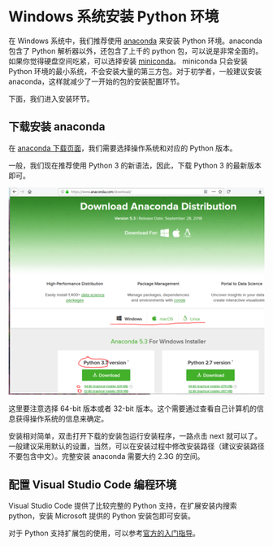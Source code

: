 # Windows 系统安装 Python 环境

在 Windows 系统中，我们推荐使用 [anaconda](https://www.anaconda.com/) 来安装 Python 环境。anaconda 包含了 Python 解析器以外，还包含了上千的 python 包，可以说是非常全面的。如果你觉得硬盘空间吃紧，可以选择安装 [miniconda](https://conda.io/miniconda.html)。 miniconda 只会安装 Python 环境的最小系统，不会安装大量的第三方包。对于初学者，一般建议安装 anaconda，这样就减少了一开始的包的安装配置环节。

下面，我们进入安装环节。

## 下载安装 anaconda

在 [anaconda 下载页面](https://www.anaconda.com/download/)，我们需要选择操作系统和对应的 Python 版本。

一般，我们现在推荐使用 Python 3 的新语法，因此，下载 Python 3 的最新版本即可。

![anaconda python download](./img/anaconda-python-download.png)

这里要注意选择 64-bit 版本或者 32-bit 版本。这个需要通过查看自己计算机的信息获得操作系统的信息来确定。

安装相对简单，双击打开下载的安装包运行安装程序，一路点击 next 就可以了。一般建议采用默认的设置，当然，可以在安装过程中修改安装路径（建议安装路径不要包含中文）。完整安装 anaconda 需要大约 2.3G 的空间。

## 配置 Visual Studio Code 编程环境

Visual Studio Code 提供了比较完整的 Python 支持，在扩展安装内搜索 python，安装 Microsoft 提供的 Python 安装包即可安装。

对于 Python 支持扩展包的使用，可以参考[官方的入门指导](https://code.visualstudio.com/docs/python/python-tutorial)。

